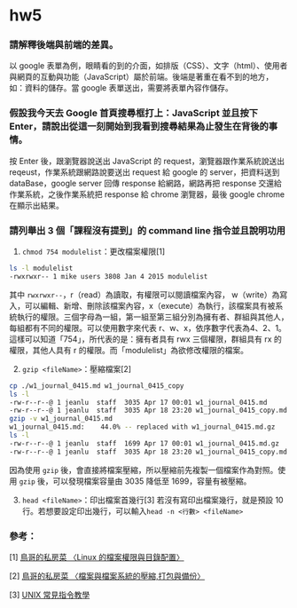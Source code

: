 # hw5
### 請解釋後端與前端的差異。
以 google 表單為例，眼睛看的到的介面，如排版（CSS）、文字（html）、使用者與網頁的互動與功能（JavaScript）屬於前端。後端是著重在看不到的地方，如：資料的儲存。當 google 表單送出，需要將表單內容作儲存。
<br/>
### 假設我今天去 Google 首頁搜尋框打上：JavaScript 並且按下 Enter，請說出從這一刻開始到我看到搜尋結果為止發生在背後的事情。
按 Enter 後，跟瀏覽器說送出 JavaScript 的 request，瀏覽器跟作業系統說送出 reqeust，作業系統跟網路說要送出 request 給 google 的 server，把資料送到 dataBase，google server 回傳 response 給網路，網路再把 response 交還給作業系統，之後作業系統把 response 給 chrome 瀏覽器，最後 google chrome 在顯示出結果。
<br/>
### 請列舉出 3 個「課程沒有提到」的 command line 指令並且說明功用
1. `chmod 754 modulelist`：更改檔案權限[1]
```bash
ls -l modulelist
-rwxrwxr-- 1 mike users 3808 Jan 4 2015 modulelist
```
其中 `rwxrwxr--`，r（read）為讀取，有權限可以閱讀檔案內容， w（write）為寫入，可以編輯、新增、刪除該檔案內容，x（execute）為執行，該檔案具有被系統執行的權限。三個字母為一組，第一組至第三組分別為擁有者、群組與其他人，每組都有不同的權限。可以使用數字來代表 r、w、x，依序數字代表為4、2、1。這樣可以知道「754」，所代表的是：擁有者具有 rwx 三個權限，群組具有 rx 的權限，其他人具有 r 的權限。而「modulelist」為欲修改權限的檔案。

2. `gzip <fileName>`：壓縮檔案[2] 
```bash
cp ./w1_journal_0415.md w1_journal_0415_copy
ls -l
-rw-r--r--@ 1 jeanlu  staff  3035 Apr 17 00:01 w1_journal_0415.md
-rw-r--r--@ 1 jeanlu  staff  3035 Apr 18 23:20 w1_journal_0415_copy.md
gzip -v w1_journal_0415.md
w1_journal_0415.md:	   44.0% -- replaced with w1_journal_0415.md.gz
ls -l
-rw-r--r--@ 1 jeanlu  staff  1699 Apr 17 00:01 w1_journal_0415.md.gz
-rw-r--r--@ 1 jeanlu  staff  3035 Apr 18 23:20 w1_journal_0415_copy.md
```
因為使用 `gzip` 後，會直接將檔案壓縮，所以壓縮前先複製一個檔案作為對照。使用 `gzip` 後，可以發現檔案容量由 3035 降低至 1699，容量有被壓縮。

3. `head <fileName>`：印出檔案首幾行[3]
若沒有寫印出檔案幾行，就是預設 10 行。若想要設定印出幾行，可以輸入`head -n <行數> <fileName>`

### 參考：
[1] [鳥哥的私房菜 〈Linux 的檔案權限與目錄配置〉](http://linux.vbird.org/linux_basic/0210filepermission.php)

[2] [鳥哥的私房菜 〈檔案與檔案系統的壓縮,打包與備份〉](http://linux.vbird.org/linux_basic/0240tarcompress.php)

[3] [UNIX 常見指令教學](https://it.cs.nycu.edu.tw/unix-basic-commands)
